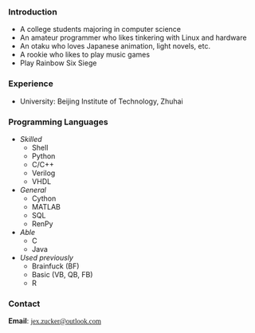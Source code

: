 ### Introduction

- A college students majoring in computer science
- An amateur programmer who likes tinkering with Linux and hardware
- An otaku who loves Japanese animation, light novels, etc.
- A rookie who likes to play music games
- Play Rainbow Six Siege

### Experience

- University: Beijing Institute of Technology, Zhuhai

### Programming Languages

- *Skilled*
  - Shell
  - Python
  - C/C++
  - Verilog
  - VHDL
- *General*
  - Cython
  - MATLAB
  - SQL
  - RenPy
- *Able*
  - C
  - Java
- *Used previously*
  - Brainfuck (BF)
  - Basic (VB, QB, FB)
  - R

### Contact

**Email**: <font face="Consolas">jex.zucker@outlook.com</font>
